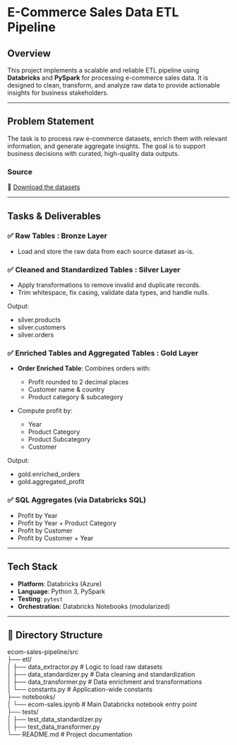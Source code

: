 # E-Commerce Sales Data ETL Pipeline

## Overview

This project implements a scalable and reliable ETL pipeline using **Databricks** and **PySpark** for processing e-commerce sales data. It is designed to clean, transform, and analyze raw data to provide actionable insights for business stakeholders.

---

## Problem Statement

The task is to process raw e-commerce datasets, enrich them with relevant information, and generate aggregate insights. The goal is to support business decisions with curated, high-quality data outputs.

### Source

📁 [Download the datasets](https://drive.google.com/drive/folders/1eWxfGcFwJJKAK0Nj4zZeCVx6gagPEEVc?usp=sharing)

---

## Tasks & Deliverables

### ✅ Raw Tables : Bronze Layer

- Load and store the raw data from each source dataset as-is.

### ✅ Cleaned and Standardized Tables : Silver Layer

- Apply transformations to remove invalid and duplicate records.
- Trim whitespace, fix casing, validate data types, and handle nulls.

Output:
  - silver.products
  - silver.customers
  - silver.orders

### ✅ Enriched Tables and Aggregated Tables : Gold Layer

- **Order Enriched Table**: Combines orders with:
  - Profit rounded to 2 decimal places
  - Customer name & country
  - Product category & subcategory

- Compute profit by:
  - Year
  - Product Category
  - Product Subcategory
  - Customer

Output:
  - gold.enriched_orders
  - gold.aggregated_profit

### ✅ SQL Aggregates (via Databricks SQL)
- Profit by Year
- Profit by Year + Product Category
- Profit by Customer
- Profit by Customer + Year

---

## Tech Stack

- **Platform**: Databricks (Azure)
- **Language**: Python 3, PySpark
- **Testing**: `pytest`
- **Orchestration**: Databricks Notebooks (modularized)

---

## 📁 Directory Structure

ecom-sales-pipeline/src<br>
├── etl/<br>
│   ├── data_extractor.py       # Logic to load raw datasets<br>
│   ├── data_standardizer.py    # Data cleaning and standardization<br>
│   ├── data_transformer.py     # Data enrichment and transformations<br>
│   └── constants.py            # Application-wide constants<br>
├── notebooks/<br>
│   └── ecom-sales.ipynb             # Main Databricks notebook entry point<br>
├── tests/<br>
│   ├── test_data_standardizer.py<br>
│   ├── test_data_transformer.py<br>
└── README.md                   # Project documentation<br>


